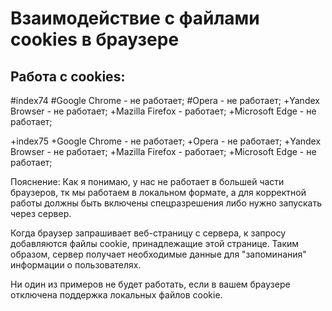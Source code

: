 # Взаимодействие с файлами cookies в браузере

## Работа с cookies:


#index74
#Google Chrome - не работает;
#Opera - не работает;
      +Yandex Browser - не работает;
        +Mazilla Firefox - работает;
          +Microsoft Edge - не работает;

+index75
  +Google Chrome - не работает;
  +Opera - не работает;
  +Yandex Browser - не работает;
  +Mazilla Firefox - работает;
  +Microsoft Edge - не работает;


Пояснение: Как я понимаю, у нас не работает в большей части браузеров, тк мы работаем в локальном формате, а для корректной работы должны 
быть включены спецразрешения либо нужно запускать через сервер.

Когда браузер запрашивает веб-страницу с сервера, к запросу добавляются файлы cookie, принадлежащие этой странице. 
Таким образом, сервер получает необходимые данные для "запоминания" информации о пользователях.

Ни один из примеров не будет работать, если в вашем браузере отключена поддержка локальных файлов cookie.
